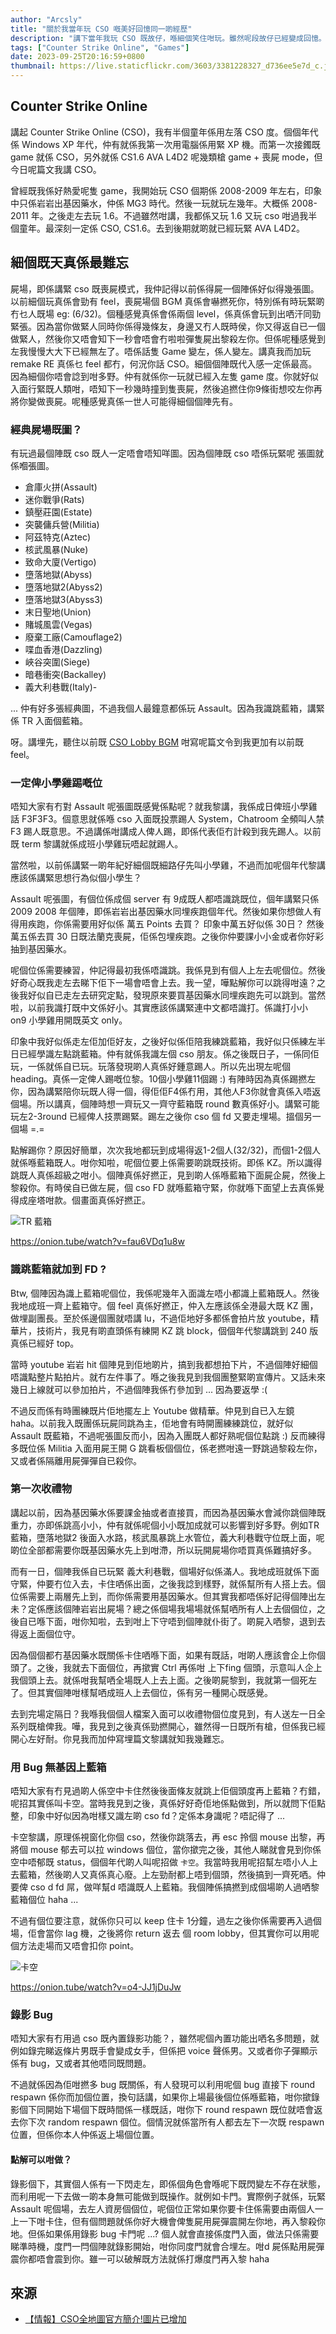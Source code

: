```yaml
---
author: "Arcsly"
title: "關於我當年玩 CSO 嘅美好回憶同一啲經歷"
description: "講下當年我玩 CSO 既故仔，喺細個笑住咁玩。雖然呢段故仔已經變成回憶。望返而加既 CSO 已經笑唔出，同埋你一定會覺得你係玩緊廿年後既 game 但係廿年前既畫質。如果有日 CSO 執左，你都會覺得佢執唔係冇原因。曾經紅到國際既 Game 'Counter Strike Online'."
tags: ["Counter Strike Online", "Games"]
date: 2023-09-25T20:16:59+0800
thumbnail: https://live.staticflickr.com/3603/3381228327_d736ee5e7d_c.jpg
---
```


## Counter Strike Online

講起 Counter Strike Online (CSO)，我有半個童年係用左落 CSO 度。個個年代係  Windows XP 年代，仲有就係我第一次用電腦係用緊 XP 機。而第一次接鐲既 game 就係 CSO，另外就係 CS1.6 AVA L4D2 呢幾類槍 game + 喪屍 mode，但今日呢篇文我講 CSO。

曾經既我係好熱愛呢隻 game，我開始玩 CSO 個期係 2008-2009 年左右，印象中只係岩岩出基因藥水，仲係 MG3 時代。然後一玩就玩左幾年。大概係 2008-2011 年。之後走左去玩 1.6。不過雖然咁講，我都係又玩 1.6 又玩 cso 咁過我半個童年。最深刻一定係 CSO, CS1.6。去到後期就啲就已經玩緊 AVA L4D2。

## 細個既天真係最難忘

屍場，即係講緊 cso 既喪屍模式，我仲記得以前係得屍一個陣係好似得幾張圖。以前細個玩真係會勁有 feel，喪屍場個 BGM 真係會嚇撚死你，特別係有時玩緊啲冇乜人既場 eg: (6/32)。個種感覺真係會係兩個 level，係真係會玩到出哂汗同勁緊張。因為當你做緊人同時你係得幾條友，身邊又冇人既時侯，你又得返自已一個做緊人，然後你又唔會知下一秒會唔會冇啦啦彈隻屍出黎殺左你。但係呢種感覺到左我慢慢大大下已經無左了。唔係話隻 Game 變左，係人變左。講真我而加玩 remake RE 真係乜 feel 都冇，何況你話 CSO。細個個陣既代入感一定係最高。因為細個你唔會諗到咁多野。仲有就係你一玩就已經入左隻 game 度。你就好似入面行緊既人類咁，唔知下一秒幾時撞到隻喪屍，然後追撚住你9條街想咬左你再將你變做喪屍。呢種感覺真係一世人可能得細個個陣先有。


### 經典屍場既圖？

有玩過最個陣既 cso 既人一定唔會唔知咩圖。因為個陣既 cso 唔係玩緊呢 張圖就係嗰張圖。

- 倉庫火拼(Assault)
- 迷你戰爭(Rats)
- 鎮壓莊園(Estate)
- 突襲傭兵營(Militia)
- 阿茲特克(Aztec)
- 核武風暴(Nuke)
- 致命大廈(Vertigo)
- 墮落地獄(Abyss)
- 墮落地獄2(Abyss2)
- 墮落地獄3(Abyss3)
- 末日聖地(Union)
- 賭城風雲(Vegas)
- 廢棄工廠(Camouflage2)
- 喋血香港(Dazzling)
- 峽谷突圍(Siege)
- 暗巷衝突(Backalley)
- 義大利巷戰(Italy)-

... 仲有好多張經典圖，不過我個人最鐘意都係玩 Assault。因為我識跳藍箱，講緊係 TR 入面個藍箱。

呀。講埋先，聽住以前既 [CSO Lobby BGM](https://onion.tube/watch?v=FNGd19lP58Y) 咁寫呢篇文令到我更加有以前既 feel。

### 一定俾小學雞踢嘅位

唔知大家有冇對 Assault 呢張圖既感覺係點呢？就我黎講，我係成日俾班小學雞話 F3F3F3。個意思就係喺 cso 入面既投票踢人 System，Chatroom 全頻叫人禁 F3 踢人既意思。不過講係咁講成人俾人踢，即係代表佢冇計殺到我先踢人。以前既 term 黎講就係成班小學雞玩唔起就踢人。

當然啦，以前係講緊一啲年紀好細個既細路仔先叫小學雞，不過而加呢個年代黎講應該係講緊思想行為似個小學生？

Assault 呢張圖，有個位係成個 server 有 9成既人都唔識跳既位，個年講緊只係 2009 2008 年個陣，即係岩岩出基因藥水同埋疾跑個年代。然後如果你想做人有得用疾跑，你係需要用好似係 萬五 Points 去買？ 印象中萬五好似係 30日？ 然後萬五係去買 30 日既法蘭克喪屍，佢係包埋疾跑。之後你仲要課小小金或者你好彩抽到基因藥水。

呢個位係需要練習，仲記得最初我係唔識跳。我係見到有個人上左去呢個位。然後好奇心既我走左去睇下佢下一場會唔會上去。我一望，嘩點解你可以跳得咁遠？之後我好似自已走左去研究定點，發現原來要買基因藥水同埋疾跑先可以跳到。當然啦，以前我識打既中文係好小。其實應該係講緊連中文都唔識打。係識打小小 on9 小學雞用開既英文 only。

印象中我好似係走左佢加佢好友，之後好似係佢陪我練跳藍箱，我好似只係練左半日已經學識左點跳藍箱。仲有就係我識左個 cso 朋友。係之後既日子，一係同佢玩，一係就係自已玩。玩落發現啲人真係好鍾意踢人。所以先出現左呢個 heading。真係一定俾人踢嘅位黎。10個小學雞11個踢 :) 有陣時因為真係踢撚左你，因為講緊陪你玩既人得一個，得佢佢F4係冇用，其他人F3你就會真係入唔返個場。所以講真，個陣時想一齊玩又一齊守藍箱既 round 數真係好小。講緊可能玩左2-3round 已經俾人技票踢緊。踢左之後你  cso 個 fd 又要走埋場。搵個另一個場 =.=

點解踢你？原因好簡單，次次我地都玩到成場得返1-2個人(32/32)，而個1-2個人就係喺藍箱既人。咁你知啦，呢個位要上係需要啲跳既技術。即係 KZ。所以識得跳既人真係超級之咁小。個陣真係好撚正，見到啲人係喺藍箱下面屍企屍，然後上黎殺你。有時侯自已做左屍，個 cso FD 就喺藍箱守緊，你就喺下面望上去真係覺得成座塔咁款。個畫面真係好撚正。

![TR 藍箱](/blog/games/cso/cso-memories/tr.jpg)

https://onion.tube/watch?v=fau6VDq1u8w

### 識跳藍箱就加到 FD ?

Btw, 個陣因為識上藍箱呢個位，我係呢幾年入面識左唔小都識上藍箱既人。然後我地成班一齊上藍箱守。個 feel 真係好撚正，仲入左應該係全港最大既 KZ 團，做埋副團長。至於係邊個團就唔講 lu，不過佢地好多都係會拍片放 youtube，精華片，技術片，我見有啲直頭係有練開 KZ 跳 block，個個年代黎講跳到 240 版真係已經好 top。

當時 youtube 岩岩 hit 個陣見到佢地啲片，搞到我都想拍下片，不過個陣好細個唔識點整片點拍片。就冇左件事了。喺之後我見到我個團整緊啲宣傳片。又話未來幾日上線就可以參加拍片，不過個陣我係冇參加到 ... 因為要返學 :( 
    
不過反而係有時團練既片佢地擺左上 Youtube 做精華。仲見到自已入左鏡 haha。以前我入既團係玩屍同跳為主，佢地會有時開團練練跳位，就好似 Assault 既藍箱，不過呢張圖反而小，因為入團既人都好熟呢個位點跳 :) 反而練得多既位係 Militia 入面用屍王開 G 跳看板個個位，係老撚咁遠一野跳過黎殺左你，又或者係隔離用屍彈彈自已殺你。

### 第一次收禮物

講起以前，因為基因藥水係要課金抽或者直接買，而因為基因藥水會減你跳個陣既重力，亦即係跳高小小，仲有就係呢個小小既加成就可以影響到好多野。例如TR 藍箱，墮落地獄2 後面入水路，核武風暴跳上水管位，義大利巷戰守位既上面，呢啲位全部都需要你既基因藥水先上到咁滯，所以玩開屍場你唔買真係難搞好多。

而有一日，個陣我係自已玩緊 義大利巷戰，個場好似係滿人。我地成班就係下面守緊，仲要冇位入去，卡住哂係出面，之後我諗到樣野，就係幫所有人搭上去。個位係需要上兩層先上到，而你係需要用基因藥水。但其實我都唔係好記得個陣出左未？定係應該個陣岩岩出屍場？總之係個場我場場就係幫哂所有人上去個個位，之後自已喺下面，咁你知啦，去到咁上下守唔到個陣就仆街了。啲屍入哂黎，退到去得返上面個位守。

因為個個都冇基因藥水既關係卡住哂喺下面，如果有既話，咁啲人應該會企上你個頭了。之後，我就去下面個位，再撳實 Ctrl 再係咁 上下fing 個頭，示意叫人企上我個頭上去。就係咁我幫哂全場既人上去上面。之後啲屍黎到，我就第一個死左了。但其實個陣咁樣幫哂成班人上去個位，係有另一種開心既感覺。

去到完場定隔日？我喺我個個人檔案入面可以收禮物個位度見到，有人送左一日全系列既槍俾我。嘩，我見到之後真係勁撚開心，雖然得一日既所有槍，但係我已經開心左好耐。你見我而加仲寫埋篇文黎講就知我幾難忘。

### 用 Bug 無基因上藍箱

唔知大家有冇見過啲人係空中卡住然後後面條友就跳上佢個頭度再上藍箱？冇錯，呢招其實係叫卡空。當時我見到之後，真係好好奇佢地係點做到，所以就問下佢點整，印象中好似因為咁樣又識左啲 cso fd？定係本身識呢？唔記得了 ...

卡空黎講，原理係視窗化你個 cso，然後你跳落去，再 esc 拎個 mouse 出黎，再將個 mouse 郁去可以拉 windows 個位，當你撳完之後，其他人睇就會見到你係空中唔郁既 status，個個年代啲人叫呢招做 `卡空`。我當時我用呢招幫左唔小人上去藍箱，然後啲人又真係真心廢。上左勁耐都上唔到個頭，然後搞到一齊死哂。仲要俾 cso d fd 屌，做咩幫d 唔識既人上藍箱。我個陣係搞撚到成個場啲人過哂黎藍箱個位 haha ...

不過有個位要注意，就係你只可以 keep 住卡 1分鐘，過左之後你係需要再入過個場，佢會當你 lag 機，之後將你 return 返去 個 room lobby，但其實你可以用呢個方法走場而又唔會扣你 point。

![卡空](/blog/games/cso/cso-memories/bug-1.jpg)

https://onion.tube/watch?v=o4-JJ1jDuJw

### 錄影 Bug

唔知大家有冇用過 cso 既內置錄影功能？，雖然呢個內置功能出哂名多問題，就例如錄完睇返條片男既手會變成女手，但係把 voice 聲係男。又或者你子彈顯示係有 bug，又或者其他唔同既問題。

不過就係因為佢咁撚多 bug 既關係，有人發現可以利用呢個 bug 直接下 round respawn 係你而加個位置，換句話講，如果你上場最後個位係喺藍箱，咁你撳錄影個下同開始下場個下既時間係一樣既話，咁你下  round respawn 既位就唔會返去你下次 random respawn 個位。個情況就係當所有人都去左下一次既 respawn 位置，但係你本人仲係返上場個位置。

#### 點解可以咁做？

錄影個下，其實個人係有一下閃走左，即係個角色會喺呢下既閃變左不存在狀態，而利用呢一下去做一啲本身無可能做到既操作。就例如卡門。實際例子就係，玩緊Assault 呢個場，去左人資房個個位，呢個位正常如果你要卡住係需要由兩個人一上一下咁卡住，但有個問題就係你好大機會俾隻屍用屍彈震開左你地，再入黎殺你地。但係如果係用錄影 bug 卡門呢 ...? 個人就會直接係度門入面，做法只係需要睇準時機，度門一閂個陣就錄影開始，咁你同度門就會合埋左。咁d 屍係點用屍彈震你都唔會震到你。雖一可以破解既方法就係打爆度門再入黎 haha

## 來源

- [【情報】CSO全地圖官方簡介!圖片已增加](https://forum.gamer.com.tw/Co.php?bsn=11902&sn=1885784)